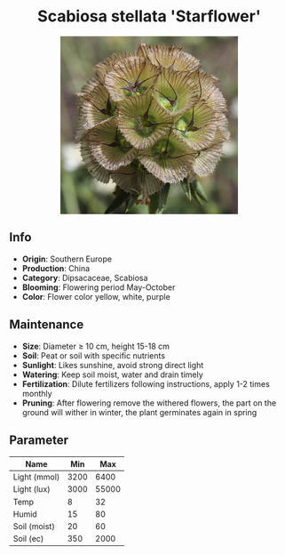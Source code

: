 <h1 align='center'>Scabiosa stellata 'Starflower'</h1>
<p align="center">
    <img 
        align='center'
        width='320'
        src="../images/scabiosa stellata starflower.png" 
        alt='Scabiosa stellata 'Starflower'' />
</p>

## Info

 - **Origin**: Southern Europe
 - **Production**: China
 - **Category**: Dipsacaceae, Scabiosa
 - **Blooming**: Flowering period May-October
 - **Color**: Flower color yellow, white, purple

## Maintenance

 - **Size**: Diameter ≥ 10 cm, height 15-18 cm
 - **Soil**: Peat or soil with specific nutrients
 - **Sunlight**: Likes sunshine, avoid strong direct light
 - **Watering**: Keep soil moist, water and drain timely
 - **Fertilization**: Dilute fertilizers following instructions, apply 1-2 times monthly
 - **Pruning**: After flowering remove the withered flowers, the part on the ground will wither in winter, the plant germinates again in spring

## Parameter

| Name         | Min  | Max   |
|--------------|------|-------|
| Light (mmol) | 3200 | 6400  |
| Light (lux)  | 3000 | 55000 |
| Temp         | 8    | 32    |
| Humid        | 15   | 80    |
| Soil (moist) | 20   | 60    |
| Soil (ec)    | 350  | 2000  |